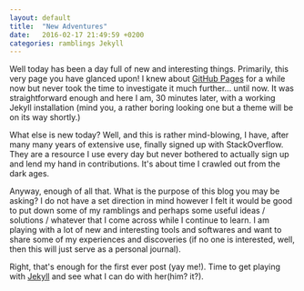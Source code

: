 ```yaml
---
layout: default
title:  "New Adventures"
date:   2016-02-17 21:49:59 +0200
categories: ramblings Jekyll
---
```


Well today has been a day full of new and interesting things. Primarily, this very page you have glanced upon!
I knew about [GitHub Pages](https://pages.github.com/) for a while now but never took the time to investigate it much further... until now.
It was straightforward enough and here I am, 30 minutes later, with a working Jekyll installation (mind you,
a rather boring looking one but a theme will be on its way shortly.)

What else is new today? Well, and this is rather mind-blowing, I have, after many many years of extensive use,
finally signed up with StackOverflow. They are a resource I use every day but never bothered to actually sign up
and lend my hand in contributions. It's about time I crawled out from the dark ages.

Anyway, enough of all that. What is the purpose of this blog you may be asking? I do not have a set direction in
mind however I felt it would be good to put down some of my ramblings and perhaps some useful ideas / solutions / whatever
that I come across while I continue to learn. I am playing with a lot of new and interesting tools and softwares and
want to share some of my experiences and discoveries (if no one is interested, well, then this will just serve as a personal
journal).  

Right, that's enough for the first ever post (yay me!). Time to get playing with [Jekyll](http://jekyllrb.com/) and see what I can do with her(him? it?).
